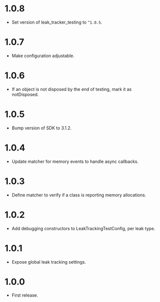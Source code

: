 # 1.0.8

* Set version of leak_tracker_testing to `^1.0.5`.

# 1.0.7

* Make configuration adjustable.

# 1.0.6

* If an object is not disposed by the end of testing, mark it as notDisposed.

# 1.0.5

* Bump version of SDK to 3.1.2.

# 1.0.4

* Update matcher for memory events to handle async callbacks.

# 1.0.3

* Define matcher to verify if a class is reporting memory allocations.

# 1.0.2

* Add debugging constructors to LeakTrackingTestConfig, per leak type.

# 1.0.1

* Expose global leak tracking settings.

# 1.0.0

* First release.

